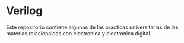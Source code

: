 # Verilog

Este repositorio contiene algunas de las practicas universitarias de las materias relacionaldas con electronica y electronica digital.